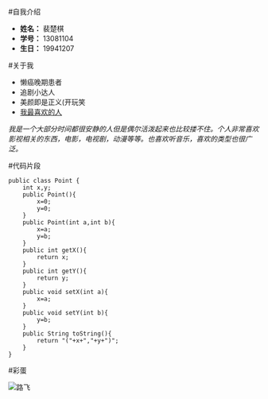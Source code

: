 #自我介绍

* **姓名：** 裴楚棋
* **学号：** 13081104
* **生日：** 19941207

#关于我

* 懒癌晚期患者
* 追剧小达人
* 美颜即是正义(开玩笑
* [我最喜欢的人](http://baike.baidu.com/link?url=ST624W-535-j_WwcRPHWe2oUknc1XDl5kiiwuj24i7-hNTFTnRrlvpUNbtA-UZib966bcxhKKoLyGuL9rEErN_)

*我是一个大部分时间都很安静的人但是偶尔活泼起来也比较搂不住。个人非常喜欢影视相关的东西，电影，电视剧，动漫等等。也喜欢听音乐，喜欢的类型也很广泛。*

#代码片段

    public class Point {
        int x,y;
        public Point(){
            x=0;
            y=0;
        }
        public Point(int a,int b){
            x=a;
            y=b;
        }
        public int getX(){
            return x;
        }
        public int getY(){
            return y;
        }
        public void setX(int a){
            x=a;
        }
        public void setY(int b){
            y=b;
        }
        public String toString(){
            return "("+x+","+y+")";
        }
    }
    

#彩蛋

![路飞](http://f10.topitme.com/o/201102/04/12968294334910.jpg)
